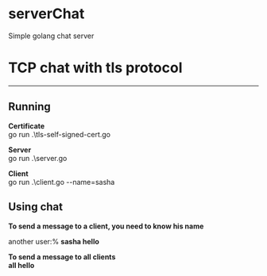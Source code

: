 # serverChat
Simple golang chat server

# TCP chat with tls protocol
____
## Running

**Сertificate**  
go run .\tls-self-signed-cert.go

**Server**  
go run .\server.go

**Client**  
go run .\client.go --name=sasha

## Using chat

**To send a message to a client, you need to know his name**  

another user:% **sasha hello**

**To send a message to all clients**  
**all hello**
